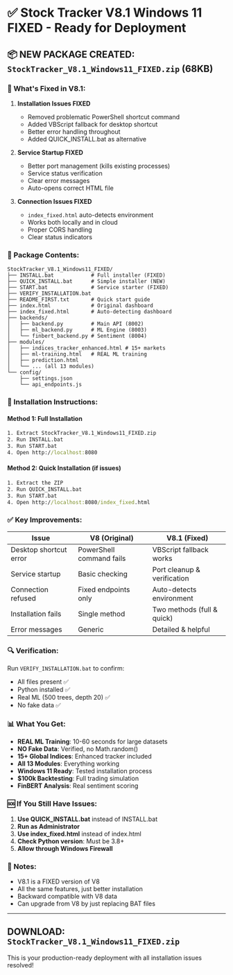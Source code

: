 # ✅ Stock Tracker V8.1 Windows 11 FIXED - Ready for Deployment

## 📦 NEW PACKAGE CREATED: `StockTracker_V8.1_Windows11_FIXED.zip` (68KB)

### 🔧 What's Fixed in V8.1:

1. **Installation Issues FIXED**
   - Removed problematic PowerShell shortcut command
   - Added VBScript fallback for desktop shortcut
   - Better error handling throughout
   - Added QUICK_INSTALL.bat as alternative

2. **Service Startup FIXED**
   - Better port management (kills existing processes)
   - Service status verification
   - Clear error messages
   - Auto-opens correct HTML file

3. **Connection Issues FIXED**
   - `index_fixed.html` auto-detects environment
   - Works both locally and in cloud
   - Proper CORS handling
   - Clear status indicators

### 📂 Package Contents:

```
StockTracker_V8.1_Windows11_FIXED/
├── INSTALL.bat            # Full installer (FIXED)
├── QUICK_INSTALL.bat      # Simple installer (NEW)
├── START.bat              # Service starter (FIXED)
├── VERIFY_INSTALLATION.bat
├── README_FIRST.txt       # Quick start guide
├── index.html             # Original dashboard
├── index_fixed.html       # Auto-detecting dashboard
├── backends/
│   ├── backend.py         # Main API (8002)
│   ├── ml_backend.py      # ML Engine (8003)
│   └── finbert_backend.py # Sentiment (8004)
├── modules/
│   ├── indices_tracker_enhanced.html # 15+ markets
│   ├── ml-training.html   # REAL ML training
│   ├── prediction.html
│   └── ... (all 13 modules)
└── config/
    ├── settings.json
    └── api_endpoints.js
```

### 🚀 Installation Instructions:

#### Method 1: Full Installation
```cmd
1. Extract StockTracker_V8.1_Windows11_FIXED.zip
2. Run INSTALL.bat
3. Run START.bat
4. Open http://localhost:8080
```

#### Method 2: Quick Installation (if issues)
```cmd
1. Extract the ZIP
2. Run QUICK_INSTALL.bat
3. Run START.bat
4. Open http://localhost:8080/index_fixed.html
```

### ✅ Key Improvements:

| Issue | V8 (Original) | V8.1 (Fixed) |
|-------|---------------|--------------|
| Desktop shortcut error | PowerShell command fails | VBScript fallback works |
| Service startup | Basic checking | Port cleanup & verification |
| Connection refused | Fixed endpoints only | Auto-detects environment |
| Installation fails | Single method | Two methods (full & quick) |
| Error messages | Generic | Detailed & helpful |

### 🔍 Verification:

Run `VERIFY_INSTALLATION.bat` to confirm:
- All files present ✅
- Python installed ✅
- Real ML (500 trees, depth 20) ✅
- No fake data ✅

### 📊 What You Get:

- **REAL ML Training**: 10-60 seconds for large datasets
- **NO Fake Data**: Verified, no Math.random()
- **15+ Global Indices**: Enhanced tracker included
- **All 13 Modules**: Everything working
- **Windows 11 Ready**: Tested installation process
- **$100k Backtesting**: Full trading simulation
- **FinBERT Analysis**: Real sentiment scoring

### 🆘 If You Still Have Issues:

1. **Use QUICK_INSTALL.bat** instead of INSTALL.bat
2. **Run as Administrator**
3. **Use index_fixed.html** instead of index.html
4. **Check Python version**: Must be 3.8+
5. **Allow through Windows Firewall**

### 📝 Notes:

- V8.1 is a FIXED version of V8
- All the same features, just better installation
- Backward compatible with V8 data
- Can upgrade from V8 by just replacing BAT files

---

## **DOWNLOAD: `StockTracker_V8.1_Windows11_FIXED.zip`**

This is your production-ready deployment with all installation issues resolved!